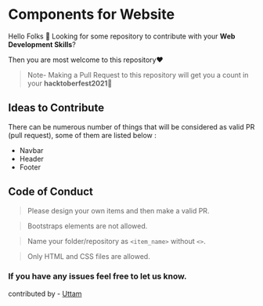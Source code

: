 # Components for Website

Hello Folks 🙌
Looking for some repository to contribute with your **Web Development Skills**?

Then you are most welcome to this repository❤

> Note- Making a Pull Request to this repository will get you a count in your **hacktoberfest2021**🎉


## Ideas to Contribute
There can be numerous number of things that will be considered as valid PR (pull request), 
some of them are listed below :

- Navbar
- Header
- Footer

## Code of Conduct
> Please design your own items and then make a valid PR.

> Bootstraps elements are not allowed.

> Name your folder/repository as `<item_name>` without `<>`.

> Only HTML and CSS files are allowed.

### If you have any issues feel free to let us know.

contributed by - <a href="https://github.com/helper-uttam/">Uttam</a>
